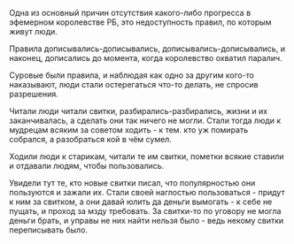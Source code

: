 Одна из основный причин отсутствия какого-либо прогресса в
эфемерном королевстве РБ, это недоступность правил, по
которым живут люди.

Правила дописывались-дописывались, дописывались-дописывались,
и наконец, дописались до момента, когда королевство охватил
паралич.

Суровые были правила, и наблюдая как одно за другим кого-то
наказывают, люди стали остерегаться что-то делать, не спросив
разрешения.

Читали люди читали свитки, разбирались-разбирались, жизни и
их заканчивалась, а сделать они так ничего не могли. Стали
тогда люди к мудрецам всяким за советом ходить - к тем. кто
уж помирать собрался, а разобраться кой в чём сумел.

Ходили люди к старикам, читали те им свитки, пометки всякие
ставили и отдавали людям, чтобы пользовались.

Увидели тут те, кто новые свитки писал, что популярностью
они пользуются и зажали их. Стали своей наглостью
пользоваться - придут к ним за свитком, а они давай юлить
да деньги вымогать - к себе не пущать, и проход за мзду
требовать. За свитки-то по уговору не могла деньги брать,
и управы не них найти нельзя было - ведь некому свитки
переписывать было.
